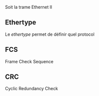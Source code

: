 
Soit la trame Ethernet II

## Ethertype
Le *ethertype* permet de définir quel protocol

## FCS
Frame Check Sequence

## CRC
Cyclic Redundancy Check